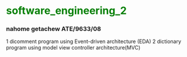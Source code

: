 # <font color="green"> software_engineering_2 </font>
### nahome getachew ATE/9633/08
1 dicomment program using Event-driven architecture (EDA)
2 dictionary program using model view controller architecture(MVC)


